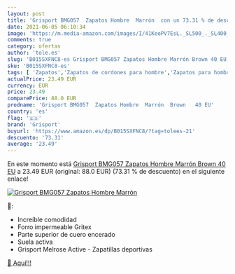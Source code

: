 ```yaml
---
layout: post
title: 'Grisport BMG057  Zapatos Hombre  Marrón  con un 73.31 % de descuento'
date: 2021-06-05 06:10:34
image: 'https://m.media-amazon.com/images/I/41KeoPV7EsL._SL500_._SL400_.jpg'
comments: true
category: ofertas
author: 'tole.es'
slug: 'B015SXFNC8-es Grisport BMG057 Zapatos Hombre Marrón Brown 40 EU'
sku: 'B015SXFNC8-es'
tags: [ 'Zapatos','Zapatos de cordones para hombre','Zapatos para hombre','Zapatos y complementos','grisport','zapatos', ]
actualPrice: 23.49 EUR
currency: EUR
price: 23.49
comparePrice: 88.0 EUR
prodname: 'Grisport BMG057  Zapatos Hombre  Marrón  Brown   40 EU'
country: 'es'
flag: '🇪🇸'
brand: 'Grisport'
buyurl: 'https://www.amazon.es/dp/B015SXFNC8/?tag=tolees-21'
descuento: '73.31'
average: '23.49'
---
```


En este momento está [Grisport BMG057  Zapatos Hombre  Marrón  Brown   40 EU](https://www.amazon.es/dp/B015SXFNC8/?tag=tolees-21) a 23.49 EUR (original: 88.0 EUR) (73.31 %  de descuento) en el siguiente enlace!

[![Grisport BMG057  Zapatos Hombre  Marrón ](https://m.media-amazon.com/images/I/41KeoPV7EsL._SL500_._SL400_.jpg)](https://www.amazon.es/dp/B015SXFNC8/?tag=tolees-21)

🔎:

- Increíble comodidad
- Forro impermeable Gritex
- Parte superior de cuero encerado
- Suela activa
- Grisport Melrose Active - Zapatillas deportivas

[🛒 Aquí!!!](https://www.amazon.es/dp/B015SXFNC8/?tag=tolees-21)
